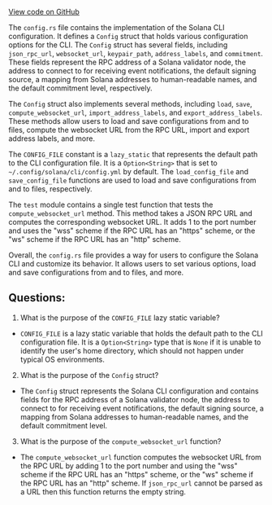 [View code on GitHub](https://github.com/solana-labs/solana/blob/master/cli-config/src/config.rs)

The `config.rs` file contains the implementation of the Solana CLI configuration. It defines a `Config` struct that holds various configuration options for the CLI. The `Config` struct has several fields, including `json_rpc_url`, `websocket_url`, `keypair_path`, `address_labels`, and `commitment`. These fields represent the RPC address of a Solana validator node, the address to connect to for receiving event notifications, the default signing source, a mapping from Solana addresses to human-readable names, and the default commitment level, respectively.

The `Config` struct also implements several methods, including `load`, `save`, `compute_websocket_url`, `import_address_labels`, and `export_address_labels`. These methods allow users to load and save configurations from and to files, compute the websocket URL from the RPC URL, import and export address labels, and more.

The `CONFIG_FILE` constant is a `lazy_static` that represents the default path to the CLI configuration file. It is a `Option<String>` that is set to `~/.config/solana/cli/config.yml` by default. The `load_config_file` and `save_config_file` functions are used to load and save configurations from and to files, respectively.

The `test` module contains a single test function that tests the `compute_websocket_url` method. This method takes a JSON RPC URL and computes the corresponding websocket URL. It adds 1 to the port number and uses the "wss" scheme if the RPC URL has an "https" scheme, or the "ws" scheme if the RPC URL has an "http" scheme.

Overall, the `config.rs` file provides a way for users to configure the Solana CLI and customize its behavior. It allows users to set various options, load and save configurations from and to files, and more.
## Questions: 
 1. What is the purpose of the `CONFIG_FILE` lazy static variable?
- `CONFIG_FILE` is a lazy static variable that holds the default path to the CLI configuration file. It is a `Option<String>` type that is `None` if it is unable to identify the user's home directory, which should not happen under typical OS environments.

2. What is the purpose of the `Config` struct?
- The `Config` struct represents the Solana CLI configuration and contains fields for the RPC address of a Solana validator node, the address to connect to for receiving event notifications, the default signing source, a mapping from Solana addresses to human-readable names, and the default commitment level.

3. What is the purpose of the `compute_websocket_url` function?
- The `compute_websocket_url` function computes the websocket URL from the RPC URL by adding 1 to the port number and using the "wss" scheme if the RPC URL has an "https" scheme, or the "ws" scheme if the RPC URL has an "http" scheme. If `json_rpc_url` cannot be parsed as a URL then this function returns the empty string.
